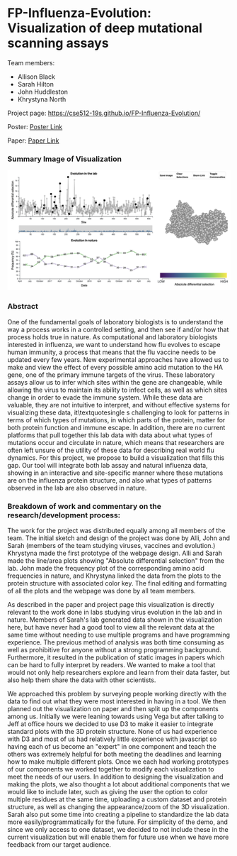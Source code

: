 # FP-Influenza-Evolution: Visualization of deep mutational scanning assays

Team members:
* Allison Black
* Sarah Hilton
* John Huddleston
* Khrystyna North

Project page: https://cse512-19s.github.io/FP-Influenza-Evolution/

Poster: [Poster Link](/final/poster.pdf)

Paper: [Paper Link](/final/paper.pdf)

### Summary Image of Visualization
![Alt text](docs/summary_image.png?raw=true "Title")

### Abstract
One of the fundamental goals of laboratory biologists is to understand the way a process works in a controlled setting, and then see if and/or how that process holds true in nature. As computational and laboratory biologists interested in influenza, we want to understand how flu evolves to escape human immunity, a process that means that the flu vaccine needs to be updated every few years. New experimental approaches have allowed us to make and view the effect of every possible amino acid mutation to the HA gene, one of the primary immune targets of the virus. These laboratory assays allow us to infer which sites within the gene are changeable, while allowing the virus to maintain its ability to infect cells, as well as which sites change in order to evade the immune system. While these data are valuable, they are not intuitive to interpret, and without effective systems for visualizing these data, it\textquotesingle s challenging to look for patterns in terms of which types of mutations, in which parts of the protein, matter for both protein function and immune escape. In addition, there are no current platforms that pull together this lab data with data about what types of mutations occur and circulate in nature, which means that researchers are often left unsure of the utility of these data for describing real world flu dynamics. For this project, we propose to build a visualization that fills this gap. Our tool will integrate both lab assay and natural influenza data, showing in an interactive and site-specific manner where these mutations are on the influenza protein structure, and also what types of patterns observed in the lab are also observed in nature.


### Breakdown of work and commentary on the research/development process:

The work for the project was distributed equally among all members of the team. The initial sketch and design of the project was done by Alli, John and Sarah (members of the team studying viruses, vaccines and evolution.) Khrystyna made the first prototype of the webpage design. Alli and Sarah made the line/area plots showing "Absolute differential selection" from the lab. John made the frequency plot of the corresponding amino acid frequencies in nature, and Khrystyna linked the data from the plots to the protein structure with associated color key. The final editing and formatting of all the plots and the webpage was done by all team members.

As described in the paper and project page this visualization is directly relevant to the work done in labs studying virus evolution in the lab and in nature. Members of Sarah's lab generated data shown in the visualization here, but have never had a good tool to view all the relevant data at the same time without needing to use multiple programs and have programming experience. The previous method of analysis was both time consuming as well as prohibitive for anyone without a strong programming background. Furthermore, it resulted in the publication of static images in papers which can be hard to fully interpret by readers. We wanted to make a tool that would not only help researchers explore and learn from their data faster, but also help them share the data with other scientists.

We approached this problem by surveying people working directly with the data to find out what they were most interested in having in a tool. We then planned out the visualization on paper and then split up the components among us. Initially we were leaning towards using Vega but after talking to Jeff at office hours we decided to use D3 to make it easier to integrate standard plots with the 3D protein structure.  None of us had experience with D3 and most of us had relatively little experience with javascript so having each of us become an "expert" in one component and teach the others was extremely helpful for both meeting the deadlines and learning how to make multiple different plots. Once we each had working prototypes of our components we worked together to modify each visualization to meet the needs of our users. In addition to designing the visualization and making the plots, we also thought a lot about additional components that we would like to include later, such as giving the user the option to color multiple residues at the same time, uploading a custom dataset and protein structure, as well as changing the appearance/zoom of the 3D visualization. Sarah also put some time into creating a pipeline to standardize the lab data more easily/programmatically for the future. For simplicity of the demo, and since we only access to one dataset, we decided to not include these in the current visualization but will enable them for future use when we have more feedback from our target audience.
